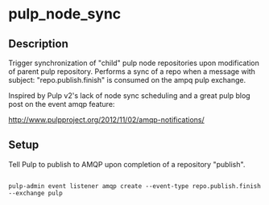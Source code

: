 # pulp_node_sync

## Description

Trigger synchronization of "child" pulp node repositories upon modification of
parent pulp repository. Performs a sync of a repo when a message with subject:
"repo.publish.finish" is consumed on the ampq pulp exchange.

Inspired by Pulp v2's lack of node sync scheduling and a great pulp blog post
on the event amqp feature:

<http://www.pulpproject.org/2012/11/02/amqp-notifications/>

## Setup

Tell Pulp to publish to AMQP upon completion of a repository "publish".

<code>
pulp-admin event listener amqp create --event-type repo.publish.finish --exchange pulp
</code>


